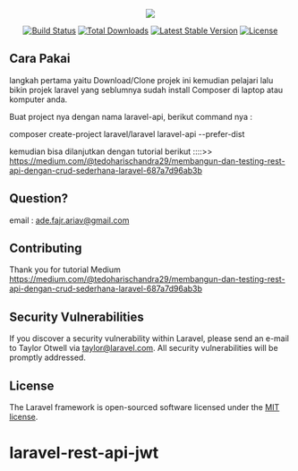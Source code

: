 <p align="center"><img src="https://laravel.com/assets/img/components/logo-laravel.svg"></p>

<p align="center">
<a href="https://travis-ci.org/laravel/framework"><img src="https://travis-ci.org/laravel/framework.svg" alt="Build Status"></a>
<a href="https://packagist.org/packages/laravel/framework"><img src="https://poser.pugx.org/laravel/framework/d/total.svg" alt="Total Downloads"></a>
<a href="https://packagist.org/packages/laravel/framework"><img src="https://poser.pugx.org/laravel/framework/v/stable.svg" alt="Latest Stable Version"></a>
<a href="https://packagist.org/packages/laravel/framework"><img src="https://poser.pugx.org/laravel/framework/license.svg" alt="License"></a>
</p>

## Cara Pakai
langkah pertama yaitu Download/Clone projek ini kemudian pelajari lalu bikin projek laravel yang seblumnya sudah install Composer di laptop atau komputer anda.

Buat project nya dengan nama laravel-api, berikut command nya :

composer create-project laravel/laravel laravel-api --prefer-dist

kemudian bisa dilanjutkan dengan tutorial berikut ::::>> 
https://medium.com/@tedoharischandra29/membangun-dan-testing-rest-api-dengan-crud-sederhana-laravel-687a7d96ab3b

## Question?

email : ade.fajr.ariav@gmail.com


## Contributing

Thank you for tutorial Medium https://medium.com/@tedoharischandra29/membangun-dan-testing-rest-api-dengan-crud-sederhana-laravel-687a7d96ab3b

## Security Vulnerabilities

If you discover a security vulnerability within Laravel, please send an e-mail to Taylor Otwell via [taylor@laravel.com](mailto:taylor@laravel.com). All security vulnerabilities will be promptly addressed.

## License

The Laravel framework is open-sourced software licensed under the [MIT license](https://opensource.org/licenses/MIT).
# laravel-rest-api-jwt
